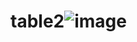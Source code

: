 # table2![image](https://user-images.githubusercontent.com/112721990/201507853-b3d63f9a-1a71-4d40-aa82-83374d8364bf.png)
